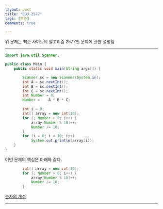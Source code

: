 ```yaml
---
layout: post
title: "BOJ 2577"
tags: [백준]
comments: true

---
```

위 문제는 백준 사이트의 알고리즘 2577번 문제에 관한 설명임<br>

---
```java
import java.util.Scanner;

public class Main {
	public static void main(String args[]) {

		Scanner sc = new Scanner(System.in);
		int A = sc.nextInt();
		int B = sc.nextInt();
		int C = sc.nextInt();
		int Number = 0;
		Number =	A * B * C;
		
		int i = 0;
		int[] array = new int[10];
		for (; Number > 0; i++) {
			array[Number % 10]++;
			Number /= 10;
		}
		for (i = 0; i < 10; i++)
			System.out.println(array[i]);
	}
}

```
이번 문제의 핵심은 아래와 같다.
```java
		int[] array = new int[10];
		for (; Number > 0; i++) {
			array[Number % 10]++;
			Number /= 10;
		}
```

<a href = "https://www.acmicpc.net/problem/2577">숫자의 개수</a>

---

